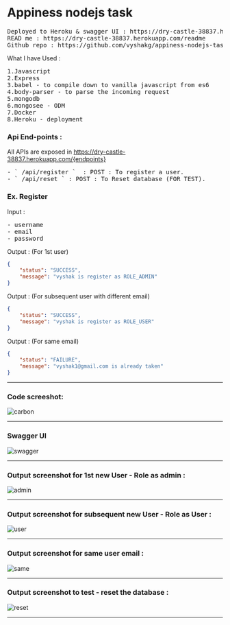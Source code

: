 # Appiness nodejs task
<pre>
Deployed to Heroku & swagger UI : https://dry-castle-38837.herokuapp.com/ (swagger having some issue in Hosted. use postman or use swagger locally)
READ me : https://dry-castle-38837.herokuapp.com/readme
Github repo : https://github.com/vyshakg/appiness-nodejs-task
</pre>

What I have Used : 
<pre>
1.Javascript
2.Express
3.babel - to compile down to vanilla javascript from es6
4.body-parser - to parse the incoming request
5.mongodb
6.mongosee - ODM  
7.Docker
8.Heroku - deployment
</pre>

### Api End-points :
All APIs are exposed in https://dry-castle-38837.herokuapp.com/{endpoints}
<pre>
- ` /api/register `  : POST : To register a user.
- ` /api/reset ` : POST : To Reset database (FOR TEST).
</pre>

### Ex. Register
Input : 
<pre>
- username
- email
- password
</pre>
Output : (For 1st user)

```json
{
    "status": "SUCCESS",
    "message": "vyshak is register as ROLE_ADMIN"
}
```
Output : (For subsequent user with different email)
```json
{
    "status": "SUCCESS",
    "message": "vyshak is register as ROLE_USER"
}
```
Output : (For same email)
```json
{
    "status": "FAILURE",
    "message": "vyshak1@gmail.com is already taken"
}
```


---

### Code screeshot:

![carbon](https://user-images.githubusercontent.com/17231224/71304270-8641cc80-23ea-11ea-859b-a3f91a19622c.png)

---
### Swagger UI
![swagger](https://user-images.githubusercontent.com/17231224/71305897-28b87a80-2400-11ea-9ade-d7dde2104dda.png)

---
### Output screenshot for 1st new User - Role as admin :

![admin](https://user-images.githubusercontent.com/17231224/71304419-75925600-23ec-11ea-9dff-c3ff2945e8ad.png)

---
### Output screenshot for subsequent new User - Role as User :

![user](https://user-images.githubusercontent.com/17231224/71304437-a4103100-23ec-11ea-8207-e42d5ee8a54c.png)

---

### Output screenshot for same user email  :

![same](https://user-images.githubusercontent.com/17231224/71304442-d02bb200-23ec-11ea-8043-ce514a802a47.png)

---
### Output screenshot to test -  reset the database  :

![reset](https://user-images.githubusercontent.com/17231224/71304450-eafe2680-23ec-11ea-8c45-e38a3fc4d60a.png)

---

